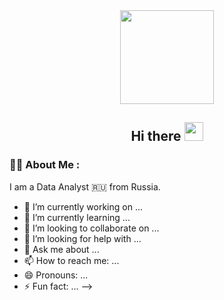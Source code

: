 <div id="header" align="center">
  <img src="https://media.giphy.com/media/fvx95jkua5th3YeThr/giphy.gif" width="150"/>
</div>

<div id="badges" align="center">
  <img src="https://komarev.com/ghpvc/?username=ValeryBahmin&style=flat-square&color=blue" alt=""/>
  <h2>
    Hi there
    <img src="https://media.giphy.com/media/hvRJCLFzcasrR4ia7z/giphy.gif" width="30px"/>
  </h2>
</div>

### :man_technologist: About Me :
I am a Data Analyst :ru: from Russia.

- 🔭 I’m currently working on ...
- 🌱 I’m currently learning ...
- 👯 I’m looking to collaborate on ...
- 🤔 I’m looking for help with ...
- 💬 Ask me about ...
- 📫 How to reach me: ...
- 😄 Pronouns: ...
- ⚡ Fun fact: ...
-->
